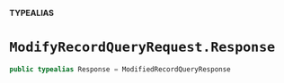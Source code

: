 **TYPEALIAS**

# `ModifyRecordQueryRequest.Response`

```swift
public typealias Response = ModifiedRecordQueryResponse
```

